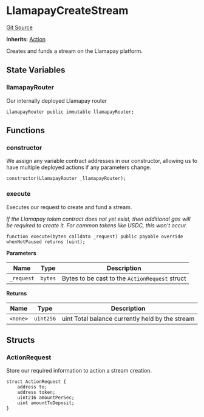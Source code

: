 # LlamapayCreateStream
[Git Source](https://github.com/FloorDAO/floor-v2/blob/fce0c6edadd90eef36eb24d13cfb5b386eeb9d00/src/contracts/actions/llamapay/CreateStream.sol)

**Inherits:**
[Action](/src/contracts/actions/Action.sol/contract.Action.md)

Creates and funds a stream on the Llamapay platform.


## State Variables
### llamapayRouter
Our internally deployed Llamapay router


```solidity
LlamapayRouter public immutable llamapayRouter;
```


## Functions
### constructor

We assign any variable contract addresses in our constructor, allowing us
to have multiple deployed actions if any parameters change.


```solidity
constructor(LlamapayRouter _llamapayRouter);
```

### execute

Executes our request to create and fund a stream.

*If the Llamapay token contract does not yet exist, then additional gas will
be required to create it. For common tokens like USDC, this won't occur.*


```solidity
function execute(bytes calldata _request) public payable override whenNotPaused returns (uint);
```
**Parameters**

|Name|Type|Description|
|----|----|-----------|
|`_request`|`bytes`|Bytes to be cast to the `ActionRequest` struct|

**Returns**

|Name|Type|Description|
|----|----|-----------|
|`<none>`|`uint256`|uint Total balance currently held by the stream|


## Structs
### ActionRequest
Store our required information to action a stream creation.


```solidity
struct ActionRequest {
    address to;
    address token;
    uint216 amountPerSec;
    uint amountToDeposit;
}
```

